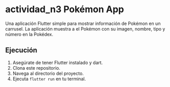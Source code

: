# actividad_n3 Pokémon App

Una aplicación Flutter simple para mostrar información de Pokémon en un carrusel.
La aplicación muestra a el Pokémon con su imagen, nombre, tipo y número en la Pokédex.

## Ejecución

1. Asegúrate de tener Flutter instalado y dart.
2. Clona este repositorio.
3. Navega al directorio del proyecto.
4. Ejecuta `flutter run` en tu terminal.


